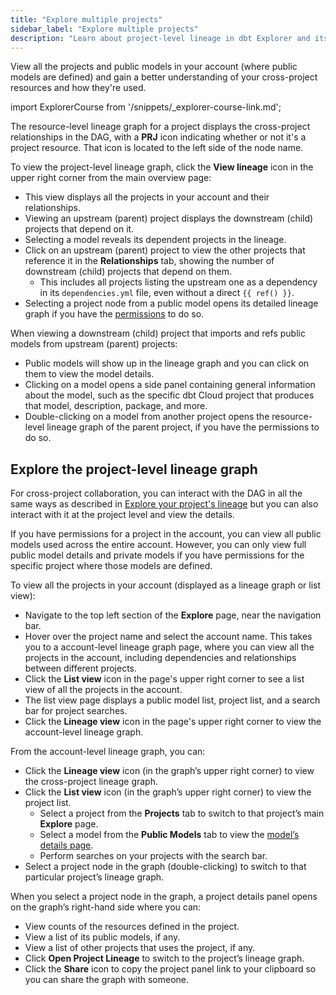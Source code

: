 ```yaml
---
title: "Explore multiple projects"
sidebar_label: "Explore multiple projects"
description: "Learn about project-level lineage in dbt Explorer and its uses."
---
```


View all the projects and public models in your account (where public models are defined) and gain a better understanding of your cross-project resources and how they're used.

import ExplorerCourse from '/snippets/_explorer-course-link.md';

<ExplorerCourse />

The resource-level lineage graph for a project displays the cross-project relationships in the DAG, with a **PRJ** icon indicating whether or not it's a project resource. That icon is located to the left side of the node name.

To view the project-level lineage graph, click the **View lineage** icon in the upper right corner from the main overview page:
- This view displays all the projects in your account and their relationships.
- Viewing an upstream (parent) project displays the downstream (child) projects that depend on it.
- Selecting a model reveals its dependent projects in the lineage.
- Click on an upstream (parent) project to view the other projects that reference it in the **Relationships** tab, showing the number of downstream (child) projects that depend on them. 
  - This includes all projects listing the upstream one as a dependency in its `dependencies.yml` file, even without a direct `{{ ref() }}`.
- Selecting a project node from a public model opens its detailed lineage graph if you have the [permissions](/docs/cloud/manage-access/enterprise-permissions) to do so.

<Lightbox src="/img/docs/collaborate/dbt-explorer/cross-project-lineage-parent.png" width="100%" height="100" title="View your cross-project lineage in a parent project and the other projects that reference it by clicking the 'Relationships' tab."/>

When viewing a downstream (child) project that imports and refs public models from upstream (parent) projects:
- Public models will show up in the lineage graph and you can click on them to view the model details.
- Clicking on a model opens a side panel containing general information about the model, such as the specific dbt Cloud project that produces that model, description, package, and more.
- Double-clicking on a model from another project opens the resource-level lineage graph of the parent project, if you have the permissions to do so.

<Lightbox src="/img/docs/collaborate/dbt-explorer/cross-project-child.png" width="100%" height="100" title="View a downstream (child) project that imports and refs public models from the upstream (parent) project."/>

## Explore the project-level lineage graph

For cross-project collaboration, you can interact with the DAG in all the same ways as described in [Explore your project's lineage](/docs/collaborate/explore-projects#project-lineage) but you can also interact with it at the project level and view the details.

If you have permissions for a project in the account, you can view all public models used across the entire account. However, you can only view full public model details and private models if you have permissions for the specific project where those models are defined.

To view all the projects in your account (displayed as a lineage graph or list view):
- Navigate to the top left section of the **Explore** page, near the navigation bar.
- Hover over the project name and select the account name. This takes you to a account-level lineage graph page, where you can view all the projects in the account, including dependencies and relationships between different projects.
- Click the **List view** icon in the page's upper right corner to see a list view of all the projects in the account.
- The list view page displays a public model list, project list, and a search bar for project searches.
- Click the **Lineage view** icon in the page's upper right corner to view the account-level lineage graph.

<Lightbox src="/img/docs/collaborate/dbt-explorer/account-level-lineage.gif" width="100%" title="View a downstream (child) project, which imports and refs public models from upstream (parent) projects."/>

From the account-level lineage graph, you can:

- Click the **Lineage view** icon (in the graph’s upper right corner) to view the cross-project lineage graph.
- Click the **List view** icon (in the graph’s upper right corner) to view the project list.
    - Select a project from the **Projects** tab to switch to that project’s main **Explore** page.
    - Select a model from the **Public Models** tab to view the [model’s details page](/docs/collaborate/explore-projects#view-resource-details).
    - Perform searches on your projects with the search bar.
- Select a project node in the graph (double-clicking) to switch to that particular project’s lineage graph.

When you select a project node in the graph, a project details panel opens on the graph’s right-hand side where you can:

- View counts of the resources defined in the project.
- View a list of its public models, if any.
- View a list of other projects that uses the project, if any.
- Click **Open Project Lineage** to switch to the project’s lineage graph.
- Click the **Share** icon to copy the project panel link to your clipboard so you can share the graph with someone.

<Lightbox src="/img/docs/collaborate/dbt-explorer/multi-project-overview.gif" width="95%" title="Select a downstream (child) project to open the project details panel for resource counts, public models associated, and more. "/>
